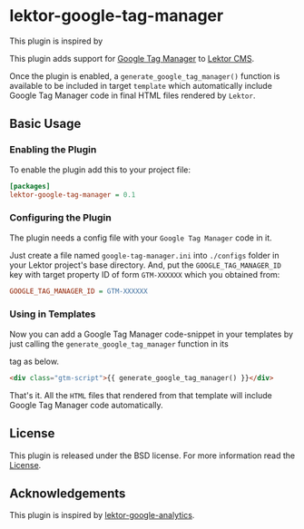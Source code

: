 # lektor-google-tag-manager

This plugin is inspired by

This plugin adds support for
[Google Tag Manager](http://www.google.com/analytics/tag-manager//) to
[Lektor CMS](https://github.com/lektor/lektor).

Once the plugin is enabled, a `generate_google_tag_manager()` function
is available to be included in target `template` which automatically
include Google Tag Manager code in final HTML files rendered by
`Lektor`.

## Basic Usage

### Enabling the Plugin

To enable the plugin add this to your project file:

```ini
[packages]
lektor-google-tag-manager = 0.1
```

### Configuring the Plugin

The plugin needs a config file with your `Google Tag Manager` code in it.

Just create a file named `google-tag-manager.ini` into `./configs`
folder in your Lektor project's base directory. And, put the
`GOOGLE_TAG_MANAGER_ID` key with target property ID of form
`GTM-XXXXXX` which you obtained from:

```ini
GOOGLE_TAG_MANAGER_ID = GTM-XXXXXX
```

### Using in Templates

Now you can add a Google Tag Manager code-snippet in your templates by
just calling the `generate_google_tag_manager` function in its <body>
</body> tag as below.

```html
<div class="gtm-script">{{ generate_google_tag_manager() }}</div>
```

That's it. All the `HTML` files that rendered from that template will
include Google Tag Manager code automatically.

## License

This plugin is released under the BSD license. For more information
read the [License](https://opensource.org/licenses/BSD-3-Clause).

## Acknowledgements

This plugin is inspired by
[lektor-google-analytics](//github.com/kmonsoor/lektor-google-analytics).
